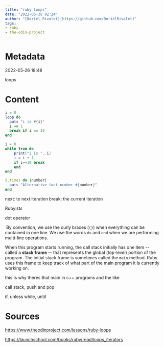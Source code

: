 ```yaml
---
title: "ruby loops"
date: "2022-05-30 02:24"
author: "[Doriel Rivalet](https://github.com/DorielRivalet)"
tags:
- ruby
- the-odin-project
---
```


# Metadata
2022-05-26 18:48

loops

# Content

```ruby
i = 0
loop do
  puts "i is #{i}"
  i += 1
  break if i == 10
end
```

```lua
i = 0
while true do
	print("i is "..i)
	i = i + 1
	if i==10 break
	end
end
```

```ruby
5.times do |number|
  puts "Alternative fact number #{number}"
end
```

next: to next iteration
break: the current iteration

Rubyists

dot operator

 By convention, we use the curly braces (`{}`) when everything can be contained in one line. We use the words `do` and `end` when we are performing multi-line operations.
 
 When this program starts running, the call stack initially has one item -- called a **stack frame** -- that represents the global (top-level) portion of the program. The initial stack frame is sometimes called the `main` method. Ruby uses this frame to keep track of what part of the main program it is currently working on.
 
 this is why theres that main in c++ programs and the like
 
call stack, push and pop

if, unless
while, until


# Sources

https://www.theodinproject.com/lessons/ruby-loops

https://launchschool.com/books/ruby/read/loops_iterators